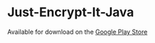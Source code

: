 # Just-Encrypt-It-Java
Available for download on the [Google Play Store](https://play.google.com/store/apps/details?id=us.brandonandrews.justencryptit&hl=en)
